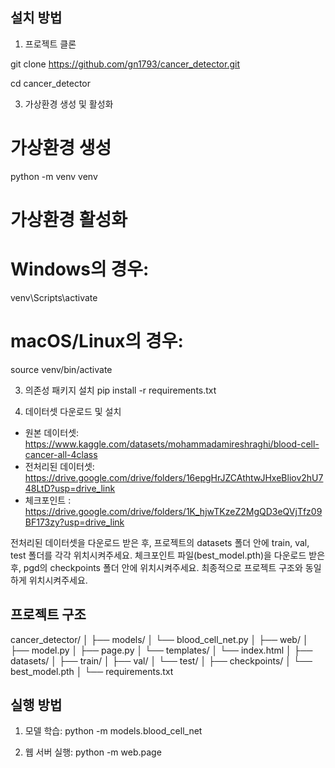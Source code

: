 ## 설치 방법

1. 프로젝트 클론
   
git clone https://github.com/gn1793/cancer_detector.git

cd cancer_detector

3. 가상환경 생성 및 활성화
# 가상환경 생성
python -m venv venv

# 가상환경 활성화
# Windows의 경우:
venv\Scripts\activate
# macOS/Linux의 경우:
source venv/bin/activate

3. 의존성 패키지 설치
pip install -r requirements.txt

4. 데이터셋 다운로드 및 설치
- 원본 데이터셋: https://www.kaggle.com/datasets/mohammadamireshraghi/blood-cell-cancer-all-4class
- 전처리된 데이터셋: https://drive.google.com/drive/folders/16epgHrJZCAthtwJHxeBliov2hU748LtD?usp=drive_link
- 체크포인트 : https://drive.google.com/drive/folders/1K_hjwTKzeZ2MgQD3eQVjTfz09BF173zy?usp=drive_link

전처리된 데이터셋을 다운로드 받은 후, 프로젝트의 datasets 폴더 안에 train, val, test 폴더를 각각 위치시켜주세요.
체크포인트 파일(best_model.pth)을 다운로드 받은 후, pgd의 checkpoints 폴더 안에 위치시켜주세요.
최종적으로 프로젝트 구조와 동일하게 위치시켜주세요.

## 프로젝트 구조
cancer_detector/
│
├── models/
│   └── blood_cell_net.py
│
├── web/
│   ├── model.py
│   ├── page.py
│   └── templates/
│       └── index.html
│
├── datasets/
│   ├── train/
│   ├── val/
│   └── test/
│
├── checkpoints/
│   └── best_model.pth
│
└── requirements.txt

## 실행 방법

1. 모델 학습:
python -m models.blood_cell_net

2. 웹 서버 실행:
python -m web.page
